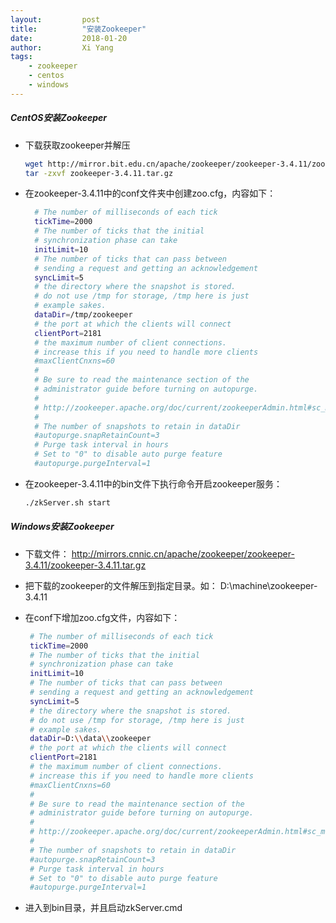 ```yaml
---
layout: 		post
title: 			"安装Zookeeper"
date:			2018-01-20 
author:			Xi Yang
tags: 
    - zookeeper
    - centos
    - windows
---   
```


##### CentOS安装Zookeeper

- 下载获取zookeeper并解压
	```bash
	wget http://mirror.bit.edu.cn/apache/zookeeper/zookeeper-3.4.11/zookeeper-3.4.11.tar.gz
	tar -zxvf zookeeper-3.4.11.tar.gz
	```

- 在zookeeper-3.4.11中的conf文件夹中创建zoo.cfg，内容如下：
	```bash
	  # The number of milliseconds of each tick
	  tickTime=2000
	  # The number of ticks that the initial
	  # synchronization phase can take
	  initLimit=10
	  # The number of ticks that can pass between
	  # sending a request and getting an acknowledgement
	  syncLimit=5
	  # the directory where the snapshot is stored.
	  # do not use /tmp for storage, /tmp here is just
	  # example sakes.
	  dataDir=/tmp/zookeeper
	  # the port at which the clients will connect
	  clientPort=2181
	  # the maximum number of client connections.
	  # increase this if you need to handle more clients
	  #maxClientCnxns=60
	  #
	  # Be sure to read the maintenance section of the
	  # administrator guide before turning on autopurge.
	  #
	  # http://zookeeper.apache.org/doc/current/zookeeperAdmin.html#sc_maintenance
	  #
	  # The number of snapshots to retain in dataDir
	  #autopurge.snapRetainCount=3
	  # Purge task interval in hours
	  # Set to "0" to disable auto purge feature
	  #autopurge.purgeInterval=1
	```

- 在zookeeper-3.4.11中的bin文件下执行命令开启zookeeper服务：
	```bash
	./zkServer.sh start
	```

##### Windows安装Zookeeper

- 下载文件：
	http://mirrors.cnnic.cn/apache/zookeeper/zookeeper-3.4.11/zookeeper-3.4.11.tar.gz 

- 把下载的zookeeper的文件解压到指定目录。如： D:\machine\zookeeper-3.4.11

- 在conf下增加zoo.cfg文件，内容如下：

	```bash
	 # The number of milliseconds of each tick
	 tickTime=2000
	 # The number of ticks that the initial
	 # synchronization phase can take
	 initLimit=10
	 # The number of ticks that can pass between
	 # sending a request and getting an acknowledgement
	 syncLimit=5
	 # the directory where the snapshot is stored.
	 # do not use /tmp for storage, /tmp here is just
	 # example sakes.
	 dataDir=D:\\data\\zookeeper
	 # the port at which the clients will connect
	 clientPort=2181
	 # the maximum number of client connections.
	 # increase this if you need to handle more clients
	 #maxClientCnxns=60
	 #
	 # Be sure to read the maintenance section of the
	 # administrator guide before turning on autopurge.
	 #
	 # http://zookeeper.apache.org/doc/current/zookeeperAdmin.html#sc_maintenance
	 #
	 # The number of snapshots to retain in dataDir
	 #autopurge.snapRetainCount=3
	 # Purge task interval in hours
	 # Set to "0" to disable auto purge feature
	 #autopurge.purgeInterval=1
 	 ```

- 进入到bin目录，并且启动zkServer.cmd

